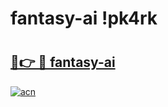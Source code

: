 # fantasy-ai !pk4rk

# <h2><a href="https://igs1q3.esa.edu.pl?title=fantasy-ai&ref=pk4rk">🔗👉 🔴 fantasy-ai</a></h2>

[![acn](https://github.com/user-attachments/assets/0f9c940e-d8b0-45ae-aac7-cd30a18b3e1c)](https://igs1q3.esa.edu.pl?title=fantasy-ai&ref=pk4rk)

